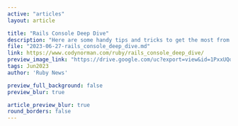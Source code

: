 ```yaml
---
active: "articles"
layout: article

title: "Rails Console Deep Dive"
description: "Here are some handy tips and tricks to get the most from the Rails console."
file: "2023-06-27-rails_console_deep_dive.md"
link: https://www.codynorman.com/ruby/rails_console_deep_dive/
preview_image_link: "https://drive.google.com/uc?export=view&id=1PxxUQqdzx3rlUG1y8u_SEECYiN61Y3mb"
tags: Jun2023
author: 'Ruby News'

preview_full_background: false
preview_blur: true

article_preview_blur: true
round_borders: false
---
```


